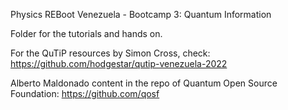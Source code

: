 Physics REBoot Venezuela - Bootcamp 3: Quantum Information

Folder for the tutorials and hands on.

For the QuTiP resources by Simon Cross, check: https://github.com/hodgestar/qutip-venezuela-2022

Alberto Maldonado content in the repo of Quantum Open Source Foundation: https://github.com/qosf